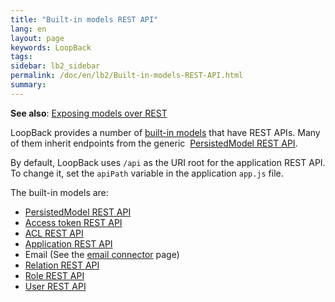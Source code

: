 ```yaml
---
title: "Built-in models REST API"
lang: en
layout: page
keywords: LoopBack
tags:
sidebar: lb2_sidebar
permalink: /doc/en/lb2/Built-in-models-REST-API.html
summary:
---
```


**See also**: [Exposing models over REST](/doc/{{page.lang}}/lb2/Exposing-models-over-REST.html)

LoopBack provides a number of [built-in models](/doc/{{page.lang}}/lb2/Using-built-in-models.html) that have REST APIs. Many of them inherit endpoints from the generic 
[PersistedModel REST API](/doc/{{page.lang}}/lb2/PersistedModel-REST-API.html).

By default, LoopBack uses `/api` as the URI root for the application REST API.
To change it, set the `apiPath` variable in the application `app.js` file. 

The built-in models are:

* [PersistedModel REST API](/doc/{{page.lang}}/lb2/PersistedModel-REST-API.html)
* [Access token REST API](/doc/{{page.lang}}/lb2/Access-token-REST-API.html)
* [ACL REST API](/doc/{{page.lang}}/lb2/ACL-REST-API.html)
* [Application REST API](/doc/{{page.lang}}/lb2/Application-REST-API.html)
* Email (See the [email connector](/doc/en/lb2/Email-connector.html) page)
* [Relation REST API](/doc/{{page.lang}}/lb2/Relation-REST-API.html)
* [Role REST API](/doc/{{page.lang}}/lb2/Role-REST-API.html)
* [User REST API](/doc/{{page.lang}}/lb2/User-REST-API.html)